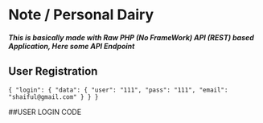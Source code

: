 # Note / Personal Dairy 
##### This is basically made with Raw PHP (No FrameWork) API (REST) based Application, Here some API Endpoint

## User Registration

`{
"login": {
"data": {
"user": "111",
"pass": "111",
"email": "shaiful@gmail.com"
}
}
}`

##USER LOGIN CODE
